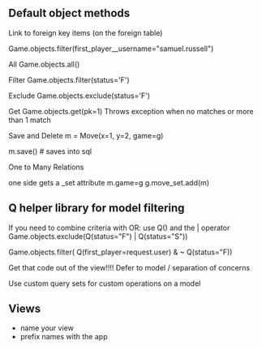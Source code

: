 ## Default object methods

Link to foreign key items (on the foreign table)

Game.objects.filter(first_player__username="samuel.russell")

All
Game.objects.all() 

Filter
Game.objects.filter(status='F')

Exclude
Game.objects.exclude(status='F')

Get
Game.objects.get(pk=1)
Throws exception when no matches or more than 1 match

Save and Delete
m = Move(x=1, y=2, game=g)

m.save()  # saves into sql

One to Many Relations

one side gets a <name>_set attribute
m.game=g
g.move_set.add(m)


## Q helper library for model filtering
If you need to combine criteria with OR: use Q() and the | operator
Game.objects.exclude(Q(status="F") | Q(status="S"))

Game.objects.filter( Q(first_player=request.user) & ~ Q(status="F))

Get that code out of the view!!!!
Defer to model / separation of concerns


Use custom query sets for custom operations on a model

## Views
* name your view
* prefix names with the app